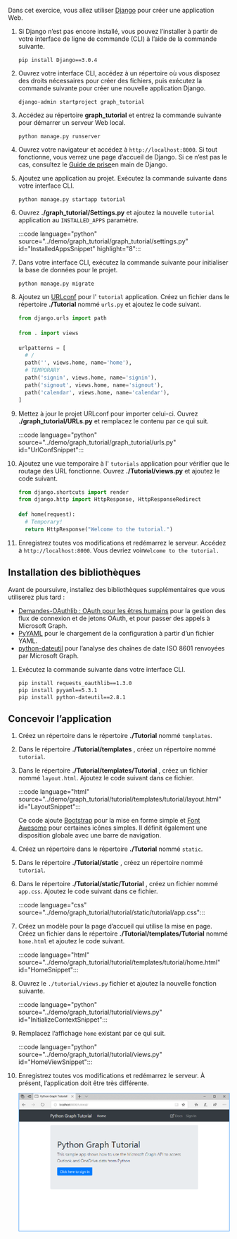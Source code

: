 <!-- markdownlint-disable MD002 MD041 -->

Dans cet exercice, vous allez utiliser [Django](https://www.djangoproject.com/) pour créer une application Web.

1. Si Django n’est pas encore installé, vous pouvez l’installer à partir de votre interface de ligne de commande (CLI) à l’aide de la commande suivante.

    ```Shell
    pip install Django==3.0.4
    ```

1. Ouvrez votre interface CLI, accédez à un répertoire où vous disposez des droits nécessaires pour créer des fichiers, puis exécutez la commande suivante pour créer une nouvelle application Django.

    ```Shell
    django-admin startproject graph_tutorial
    ```

1. Accédez au répertoire **graph_tutorial** et entrez la commande suivante pour démarrer un serveur Web local.

    ```Shell
    python manage.py runserver
    ```

1. Ouvrez votre navigateur et accédez à `http://localhost:8000`. Si tout fonctionne, vous verrez une page d’accueil de Django. Si ce n’est pas le cas, consultez le [Guide de prise](https://www.djangoproject.com/start/)en main de Django.

1. Ajoutez une application au projet. Exécutez la commande suivante dans votre interface CLI.

    ```Shell
    python manage.py startapp tutorial
    ```

1. Ouvrez **./graph_tutorial/Settings.py** et ajoutez la nouvelle `tutorial` application au `INSTALLED_APPS` paramètre.

    :::code language="python" source="../demo/graph_tutorial/graph_tutorial/settings.py" id="InstalledAppsSnippet" highlight="8":::

1. Dans votre interface CLI, exécutez la commande suivante pour initialiser la base de données pour le projet.

    ```Shell
    python manage.py migrate
    ```

1. Ajoutez un [URLconf](https://docs.djangoproject.com/en/3.0/topics/http/urls/) pour l' `tutorial` application. Créez un fichier dans le répertoire **./Tutorial** nommé `urls.py` et ajoutez le code suivant.

    ```python
    from django.urls import path

    from . import views

    urlpatterns = [
      # /
      path('', views.home, name='home'),
      # TEMPORARY
      path('signin', views.home, name='signin'),
      path('signout', views.home, name='signout'),
      path('calendar', views.home, name='calendar'),
    ]
    ```

1. Mettez à jour le projet URLconf pour importer celui-ci. Ouvrez **./graph_tutorial/URLs.py** et remplacez le contenu par ce qui suit.

    :::code language="python" source="../demo/graph_tutorial/graph_tutorial/urls.py" id="UrlConfSnippet":::

1. Ajoutez une vue temporaire à l' `tutorials` application pour vérifier que le routage des URL fonctionne. Ouvrez **./Tutorial/views.py** et ajoutez le code suivant.

    ```python
    from django.shortcuts import render
    from django.http import HttpResponse, HttpResponseRedirect

    def home(request):
      # Temporary!
      return HttpResponse("Welcome to the tutorial.")
    ```

1. Enregistrez toutes vos modifications et redémarrez le serveur. Accédez à `http://localhost:8000`. Vous devriez voir`Welcome to the tutorial.`

## <a name="install-libraries"></a>Installation des bibliothèques

Avant de poursuivre, installez des bibliothèques supplémentaires que vous utiliserez plus tard :

- [Demandes-OAuthlib : OAuth pour les êtres humains](https://requests-oauthlib.readthedocs.io/en/latest/) pour la gestion des flux de connexion et de jetons OAuth, et pour passer des appels à Microsoft Graph.
- [PyYAML](https://pyyaml.org/wiki/PyYAMLDocumentation) pour le chargement de la configuration à partir d’un fichier YAML.
- [python-dateutil](https://pypi.org/project/python-dateutil/) pour l’analyse des chaînes de date ISO 8601 renvoyées par Microsoft Graph.

1. Exécutez la commande suivante dans votre interface CLI.

    ```Shell
    pip install requests_oauthlib==1.3.0
    pip install pyyaml==5.3.1
    pip install python-dateutil==2.8.1
    ```

## <a name="design-the-app"></a>Concevoir l’application

1. Créez un répertoire dans le répertoire **./Tutorial** nommé `templates`.

1. Dans le répertoire **./Tutorial/templates** , créez un répertoire nommé `tutorial`.

1. Dans le répertoire **./Tutorial/templates/Tutorial** , créez un fichier nommé `layout.html`. Ajoutez le code suivant dans ce fichier.

    :::code language="html" source="../demo/graph_tutorial/tutorial/templates/tutorial/layout.html" id="LayoutSnippet":::

    Ce code ajoute [Bootstrap](http://getbootstrap.com/) pour la mise en forme simple et [Font Awesome](https://fontawesome.com/) pour certaines icônes simples. Il définit également une disposition globale avec une barre de navigation.

1. Créez un répertoire dans le répertoire **./Tutorial** nommé `static`.

1. Dans le répertoire **./Tutorial/static** , créez un répertoire nommé `tutorial`.

1. Dans le répertoire **./Tutorial/static/Tutorial** , créez un fichier nommé `app.css`. Ajoutez le code suivant dans ce fichier.

    :::code language="css" source="../demo/graph_tutorial/tutorial/static/tutorial/app.css":::

1. Créez un modèle pour la page d’accueil qui utilise la mise en page. Créez un fichier dans le répertoire **./Tutorial/templates/Tutorial** nommé `home.html` et ajoutez le code suivant.

    :::code language="html" source="../demo/graph_tutorial/tutorial/templates/tutorial/home.html" id="HomeSnippet":::

1. Ouvrez le `./tutorial/views.py` fichier et ajoutez la nouvelle fonction suivante.

    :::code language="python" source="../demo/graph_tutorial/tutorial/views.py" id="InitializeContextSnippet":::

1. Remplacez l’affichage `home` existant par ce qui suit.

    :::code language="python" source="../demo/graph_tutorial/tutorial/views.py" id="HomeViewSnippet":::

1. Enregistrez toutes vos modifications et redémarrez le serveur. À présent, l’application doit être très différente.

    ![Capture d’écran de la page d’accueil repensée](./images/create-app-01.png)
